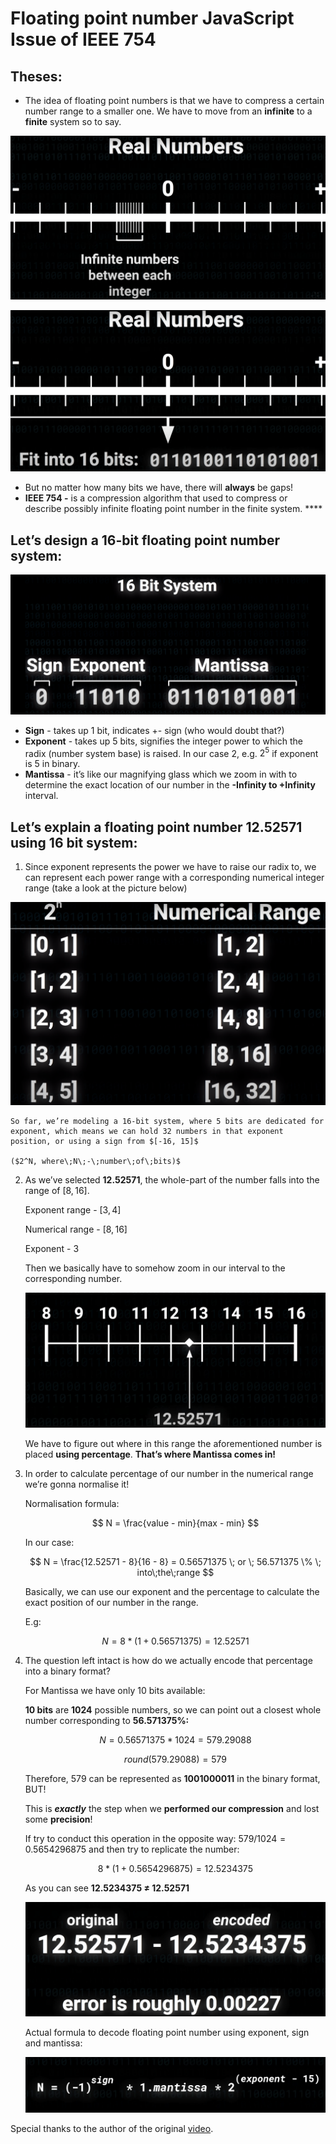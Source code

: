 # Floating point number JavaScript Issue of IEEE 754

## Theses:

- The idea of floating point numbers is that we have to compress a certain number range to a smaller one. We have to move from an **infinite** to a **finite** system so to say.

![Untitled](./assets/Untitled.png)

![Untitled](./assets/Untitled%201.png)

- But no matter how many bits we have, there will **always** be gaps!
- **IEEE 754 -** is a compression algorithm that used to compress or describe possibly infinite floating point number in the finite system. ****

## Let’s design a 16-bit floating point number system:

![Untitled](./assets/Untitled%202.png)

- **Sign** - takes up 1 bit, indicates +- sign (who would doubt that?)
- **Exponent** - takes up 5 bits, signifies the integer power to which the radix (number system base) is raised. In our case 2, e.g. $2^5$ if exponent is 5 in binary.
- **Mantissa** - it’s like our magnifying glass which we zoom in with to determine the exact location of our number in the **-Infinity to +Infinity** interval.



## Let’s explain a floating point number 12.52571 using 16 bit system:

1. Since exponent represents the power we have to raise our radix to, we can represent each power range with a corresponding numerical integer range (take a look at the picture below)


![Untitled](./assets/Untitled%203.png)
    
    So far, we’re modeling a 16-bit system, where 5 bits are dedicated for exponent, which means we can hold 32 numbers in that exponent position, or using a sign from $[-16, 15]$
    
    ($2^N, where\;N\;-\;number\;of\;bits)$

2. As we’ve selected **12.52571**, the whole-part of the number falls into the range of  $[8, 16]$.

   Exponent range - $[3, 4]$

   Numerical range - $[8, 16]$

   Exponent - 3

   Then we basically have to somehow zoom in our interval to the corresponding number.

   ![Untitled](./assets/Untitled%204.png)

   We have to figure out where in this range the aforementioned number is placed **using percentage**. **That’s where Mantissa comes in!**

3. In order to calculate percentage of our number in the numerical range we’re gonna normalise it!

   Normalisation formula:

   $$
   N = \frac{value - min}{max - min}
   $$

   In our case:

   $$
   N = \frac{12.52571 - 8}{16 - 8} = 0.56571375 \; or \; 56.571375 \% \; into\;the\;range
   $$

   Basically, we can use our exponent and the percentage to calculate the exact position of our number in the range.

   E.g:

   $$
   N = 8 * (1 + 0.56571375) = 12.52571
   $$

4. The question left intact is how do we actually encode that percentage into a binary format?

   For Mantissa we have only 10 bits available:

   **10 bits** are **1024** possible numbers, so we can point out a closest whole number corresponding to **56.571375%:**

   $$
   N = 0.56571375 * 1024 = 579.29088
   $$

   $$
   round(579.29088) = 579
   $$

   Therefore, 579 can be represented as **1001000011** in the binary format, BUT!

   This is ***exactly*** the step when we **performed our compression** and lost some **precision**!

   If try to conduct this operation in the opposite way: $579 / 1024 = 0.5654296875$ and then try to replicate the number:

   $$
   8 * (1 + 0.5654296875) = 12.5234375
   $$

   As you can see **12.5234375 ≠ 12.52571**

   ![Untitled](./assets/Untitled%205.png)

   Actual formula to decode floating point number using exponent, sign and mantissa:

   ![Untitled](./assets/Untitled%206.png)

Special thanks to the author of the original [video](https://youtu.be/wPBjd-vb9eI).